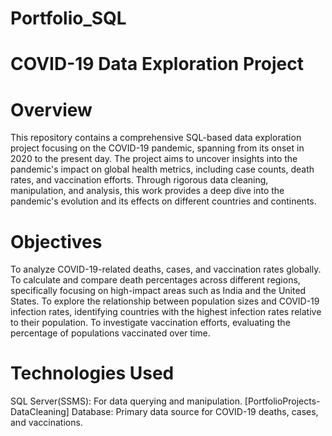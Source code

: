 # Portfolio_SQL
# COVID-19 Data Exploration Project

# Overview
This repository contains a comprehensive SQL-based data exploration project focusing on the COVID-19 pandemic, spanning from its onset in 2020 to the present day. The project aims to uncover insights into the pandemic's impact on global health metrics, including case counts, death rates, and vaccination efforts. Through rigorous data cleaning, manipulation, and analysis, this work provides a deep dive into the pandemic's evolution and its effects on different countries and continents.

# Objectives
To analyze COVID-19-related deaths, cases, and vaccination rates globally.
To calculate and compare death percentages across different regions, specifically focusing on high-impact areas such as India and the United States.
To explore the relationship between population sizes and COVID-19 infection rates, identifying countries with the highest infection rates relative to their population.
To investigate vaccination efforts, evaluating the percentage of populations vaccinated over time.

# Technologies Used
SQL Server(SSMS): For data querying and manipulation.
[PortfolioProjects-DataCleaning] Database: Primary data source for COVID-19 deaths, cases, and vaccinations.
